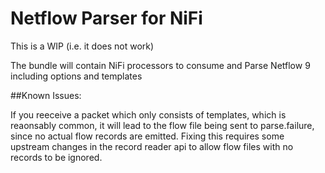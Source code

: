 <!--
  Licensed to the Apache Software Foundation (ASF) under one or more
  contributor license agreements.  See the NOTICE file distributed with
  this work for additional information regarding copyright ownership.
  The ASF licenses this file to You under the Apache License, Version 2.0
  (the "License"); you may not use this file except in compliance with
  the License.  You may obtain a copy of the License at
      http://www.apache.org/licenses/LICENSE-2.0
  Unless required by applicable law or agreed to in writing, software
  distributed under the License is distributed on an "AS IS" BASIS,
  WITHOUT WARRANTIES OR CONDITIONS OF ANY KIND, either express or implied.
  See the License for the specific language governing permissions and
  limitations under the License.
-->

# Netflow Parser for NiFi

This is a WIP (i.e. it does not work)

The bundle will contain NiFi processors to consume and Parse Netflow 9 including options and templates

##Known Issues:

If you reeceive a packet which only consists of templates, which is reaonsably common, it will lead to the flow file being sent to parse.failure, since no actual flow records are emitted. Fixing this requires some upstream changes in the record reader api to allow flow files with no records to be ignored. 


